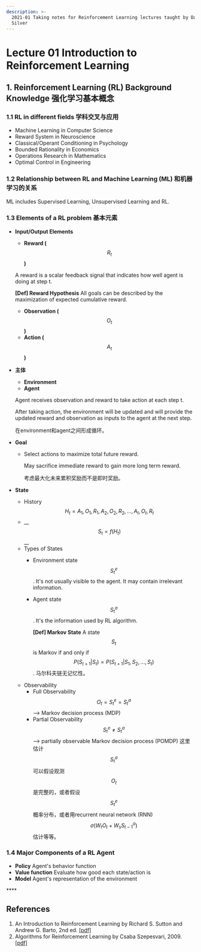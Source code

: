 ```yaml
---
description: >-
  2021-01 Taking notes for Reinforcement Learning lectures taught by David
  Silver
---
```


# Lecture 01 Introduction to Reinforcement Learning

## 1. Reinforcement Learning \(RL\) Background Knowledge 强化学习基本概念

### 1.1 RL in different fields 学科交叉与应用

* Machine Learning in Computer Science
* Reward System in Neuroscience
* Classical/Operant Conditioning in Psychology
* Bounded Rationality in Economics
* Operations Research in Mathematics
* Optimal Control in Engineering

### 1.2 Relationship between RL and Machine Learning \(ML\) 和机器学习的关系

ML includes Supervised Learning, Unsupervised Learning and RL.

### 1.3 Elements of a RL problem 基本元素

* **Input/Output Elements**

  * **Reward \(** $$R_t$$ **\)**

  A reward is a scalar feedback signal that indicates how well agent is doing at step t. 

  **\[Def\] Reward Hypothesis** All goals can be described by the maximization of expected cumulative reward.

  * **Observation \(** $$O_t$$ **\)**
  * **Action \(** $$A_t$$ **\)**

* **主体**

  * **Environment**
  * **Agent**

  Agent receives observation and reward to take action at each step t.

  After taking action, the environment will be updated and will provide the updated reward and observation as inputs to the agent at the next step.

  在environment和agent之间形成循环。

* **Goal**
  * Select actions to maximize total future reward.

    May sacrifice immediate reward to gain more long term reward. 

    考虑最大化未来累积奖励而不是即时奖励。
* **State**
  * History $$H_t = A_1, O_1, R_1, A_2, O_2, R_2, ..., A_t, O_t, R_t$$ 
  * \_\_$$S_t = f(H_t)$$ __
  * Types of States
    * Environment state $$S^e_t$$ . It's not usually visible to the agent. It may contain irrelevant information. 
    * Agent state $$S^a_t$$ . It's the information used by RL algorithm.

      **\[Def\] Markov State** A state $$S_t$$ is Markov if and only if $$P(S_{t+1}|S_t) = P(S_{t+1}|S_1,S_2,...,S_t)$$. 马尔科夫链无记忆性。
  * Observability
    * Full Observability $$O_t = S^e_t = S^a_t$$ --&gt; Markov decision process \(MDP\)
    * Partial Observability $$S^e_t \ne S^a_t$$ --&gt; partially observable Markov decision process \(POMDP\) 这里估计 $$S^a_t$$ 可以假设观测 $$O_t$$ 是完整的，或者假设 $$S^e_t$$ 概率分布，或者用recurrent neural network \(RNN\)  $$\sigma (W_tO_t+W_sS^a_{t-1})$$ 估计等等。

### 1.4 Major Components of a RL Agent

* **Policy** Agent's behavior function
* **Value function** Evaluate how good each state/action is
* **Model** Agent's representation of the environment







\*\*\*\*

















## References

1. An Introduction to Reinforcement Learning by Richard S. Sutton and Andrew G. Barto, 2nd ed.  [\[pdf\]](http://www.andrew.cmu.edu/course/10-703/textbook/BartoSutton.pdf)
2. Algorithms for Reinforcement Learning by Csaba Szepesvari, 2009.  [\[pdf\]](https://sites.ualberta.ca/~szepesva/papers/RLAlgsInMDPs.pdf)

